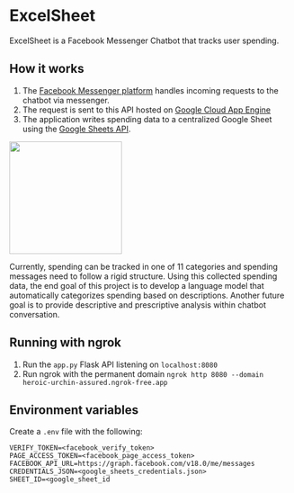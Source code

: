 # ExcelSheet

ExcelSheet is a Facebook Messenger Chatbot that tracks user spending.

## How it works

1. The [Facebook Messenger platform](https://developers.facebook.com/docs/messenger-platform/) handles incoming requests to the chatbot via
   messenger.
2. The request is sent to this API hosted on [Google Cloud App Engine](https://cloud.google.com/appengine?hl=en)
3. The application writes spending data to a centralized Google Sheet using the [Google Sheets API](https://developers.google.com/sheets/api/guides/concepts).

<img src="/excelsheet_demo.jpg.jpg" width="200"/>

Currently, spending can be tracked in one of 11 categories and spending messages need to follow a rigid structure. Using this collected spending data, the end goal of this project is to develop a language model that automatically categorizes spending based on descriptions. Another future goal is to provide descriptive and prescriptive analysis within chatbot conversation.

## Running with ngrok

1. Run the `app.py` Flask API listening on `localhost:8080`
2. Run ngrok with the permanent domain
   `ngrok http 8080 --domain heroic-urchin-assured.ngrok-free.app`

## Environment variables

Create a `.env` file with the following:

```
VERIFY_TOKEN=<facebook_verify_token>
PAGE_ACCESS_TOKEN=<facebook_page_access_token>
FACEBOOK_API_URL=https://graph.facebook.com/v18.0/me/messages
CREDENTIALS_JSON=<google_sheets_credentials.json>
SHEET_ID=<google_sheet_id
```
